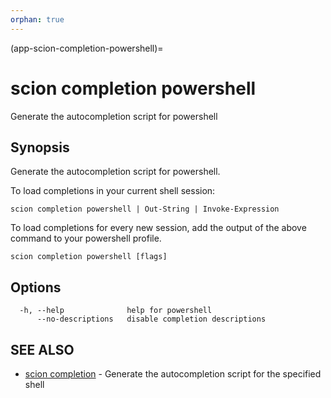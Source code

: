 ```yaml
---
orphan: true
---
```


(app-scion-completion-powershell)=

# scion completion powershell

Generate the autocompletion script for powershell
## Synopsis

Generate the autocompletion script for powershell.

To load completions in your current shell session:

	scion completion powershell | Out-String | Invoke-Expression

To load completions for every new session, add the output of the above command
to your powershell profile.


```
scion completion powershell [flags]
```
## Options

```
  -h, --help              help for powershell
      --no-descriptions   disable completion descriptions
```
## SEE ALSO

* [scion completion](scion_completion.md)	 - Generate the autocompletion script for the specified shell

